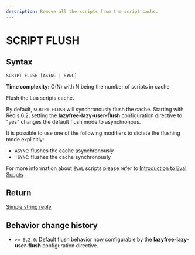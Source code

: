 ```yaml
---
description: Remove all the scripts from the script cache.
---
```


# SCRIPT FLUSH

## Syntax

    SCRIPT FLUSH [ASYNC | SYNC]

**Time complexity:** O(N) with N being the number of scripts in cache

Flush the Lua scripts cache.

By default, `SCRIPT FLUSH` will synchronously flush the cache.
Starting with Redis 6.2, setting the **lazyfree-lazy-user-flush** configuration directive to "yes" changes the default flush mode to asynchronous.

It is possible to use one of the following modifiers to dictate the flushing mode explicitly:

* `ASYNC`: flushes the cache asynchronously
* `!SYNC`: flushes the cache synchronously

For more information about `EVAL` scripts please refer to [Introduction to Eval Scripts](https://redis.io/topics/eval-intro).

## Return

[Simple string reply](https://redis.io/docs/reference/protocol-spec#resp-simple-strings)

## Behavior change history

*   `>= 6.2.0`: Default flush behavior now configurable by the **lazyfree-lazy-user-flush** configuration directive. 